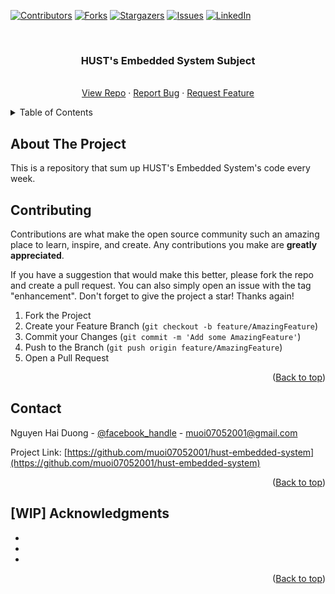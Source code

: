 <a name="readme-top"></a>
[![Contributors][contributors-shield]][contributors-url]
[![Forks][forks-shield]][forks-url]
[![Stargazers][stars-shield]][stars-url]
[![Issues][issues-shield]][issues-url]
[![LinkedIn][linkedin-shield]][linkedin-url]

<!-- PROJECT LOGO -->
<br />
<div align="center">

<h3 align="center">HUST's Embedded System Subject</h3>

  <p align="center">
    <br />
    <a href="https://github.com/muoi07052001/hust-embedded-system">View Repo</a>
    ·
    <a href="https://github.com/muoi07052001/hust-embedded-system/issues">Report Bug</a>
    ·
    <a href="https://github.com/muoi07052001/hust-embedded-system/issues">Request Feature</a>
  </p>
</div>

<!-- TABLE OF CONTENTS -->
<details>
  <summary>Table of Contents</summary>
  <ol>
    <li>
      <a href="#about-the-project">About The Project</a>
    </li>
    <li><a href="#contributing">Contributing</a></li>
    <li><a href="#contact">Contact</a></li>
    <li><a href="#acknowledgments">Acknowledgments</a></li>
  </ol>
</details>

<!-- ABOUT THE PROJECT -->

## About The Project

This is a repository that sum up HUST's Embedded System's code every week.

<!-- CONTRIBUTING -->

## Contributing

Contributions are what make the open source community such an amazing place to learn, inspire, and create. Any contributions you make are **greatly appreciated**.

If you have a suggestion that would make this better, please fork the repo and create a pull request. You can also simply open an issue with the tag "enhancement".
Don't forget to give the project a star! Thanks again!

1. Fork the Project
2. Create your Feature Branch (`git checkout -b feature/AmazingFeature`)
3. Commit your Changes (`git commit -m 'Add some AmazingFeature'`)
4. Push to the Branch (`git push origin feature/AmazingFeature`)
5. Open a Pull Request

<p align="right">(<a href="#readme-top">Back to top</a>)</p>

<!-- CONTACT -->

## Contact

Nguyen Hai Duong - [@facebook_handle](https://www.facebook.com/duong.nguyenhai.7140/) - muoi07052001@gmail.com

Project Link: [https://github.com/muoi07052001/hust-embedded-system](https://github.com/muoi07052001/hust-embedded-system)

<p align="right">(<a href="#readme-top">Back to top</a>)</p>

<!-- ACKNOWLEDGMENTS -->

## [WIP] Acknowledgments

- []()
- []()
- []()

<p align="right">(<a href="#readme-top">Back to top</a>)</p>

<!-- MARKDOWN LINKS & IMAGES -->
<!-- https://www.markdownguide.org/basic-syntax/#reference-style-links -->

[contributors-shield]: https://img.shields.io/github/contributors/muoi07052001/hust-embedded-system.svg?style=for-the-badge
[contributors-url]: https://github.com/muoi07052001/hust-embedded-system/graphs/contributors
[forks-shield]: https://img.shields.io/github/forks/muoi07052001/hust-embedded-system.svg?style=for-the-badge
[forks-url]: https://github.com/muoi07052001/hust-embedded-system/network/members
[stars-shield]: https://img.shields.io/github/stars/muoi07052001/hust-embedded-system.svg?style=for-the-badge
[stars-url]: https://github.com/muoi07052001/hust-embedded-system/stargazers
[issues-shield]: https://img.shields.io/github/issues/muoi07052001/hust-embedded-system.svg?style=for-the-badge
[issues-url]: https://github.com/muoi07052001/hust-embedded-system/issues
[license-shield]: https://img.shields.io/github/license/muoi07052001/hust-embedded-system.svg?style=for-the-badge
[license-url]: https://github.com/muoi07052001/hust-embedded-system/blob/master/LICENSE.txt
[linkedin-shield]: https://img.shields.io/badge/-LinkedIn-black.svg?style=for-the-badge&logo=linkedin&colorB=555
[linkedin-url]: https://www.linkedin.com/in/nguyen-duong-072879247/

